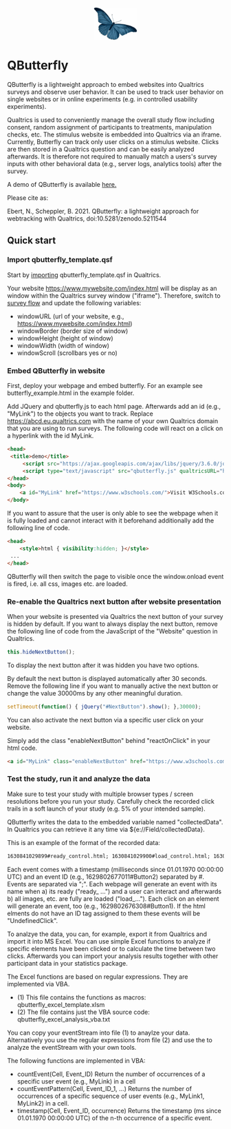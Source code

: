 <p align="center">
    <img src="resources/blue_butterfly.png" alt="Butterfly" width="100px" />
</p>

# QButterfly
QButterfly is a lightweight approach to embed websites into Qualtrics surveys and observe user behavior. It can be used to track user behavior on single websites or in online experiments (e.g. in controlled usability experiments). 

Qualtrics is used to conveniently manage the overall study flow including consent, random assignment of participants to treatments, manipulation checks, etc. The stimulus website is embedded into Qualtrics via an iframe. Currently, Butterfly can track only user clicks on a stimulus website. Clicks are then stored in a Qualtrics question and can be easily analyzed afterwards. It is therefore not required to manually match a users's survey inputs with other behavioral data (e.g., server logs, analytics tools) after the survey.

A demo of QButterfly is available [here.](https://immzhaw.eu.qualtrics.com/jfe/form/SV_887kj9vYpIqnBfU) 

Please cite as:

Ebert, N., Scheppler, B. 2021. QButterfly: a lightweight approach for webtracking with Qualtrics, doi:10.5281/zenodo.5211544

## Quick start

### Import qbutterfly_template.qsf

Start by [importing](https://www.qualtrics.com/support/survey-platform/survey-module/survey-tools/import-and-export-surveys/) qbutterfly_template.qsf in Qualtrics. 

Your website https://www.mywebsite.com/index.html will be display as an window within the Qualtrics survey window ("iframe"). Therefore, switch to [survey flow](https://www.qualtrics.com/support/survey-platform/survey-module/survey-flow/survey-flow-overview/) and update the following variables:
- windowURL (url of your website, e.g., https://www.mywebsite.com/index.html)
- windowBorder (border size of window)
- windowHeight (height of window)
- windowWidth (width of window)
- windowScroll (scrollbars yes or no)

### Embed QButterfly in website

First, deploy your webpage and embed butterfly. For an example see butterfly_example.html in the example folder.

Add JQuery and qbutterfly.js to each html page. Afterwards add an id (e.g., "MyLink") to the objects you want to track. Replace https://abcd.eu.qualtrics.com with the name of your own Qualtrics domain that you are using to run surveys. The following code will react on a click on a hyperlink with the id MyLink. 

```html
<head>
 <title>demo</title>
     <script src="https://ajax.googleapis.com/ajax/libs/jquery/3.6.0/jquery.min.js"></script>
     <script type="text/javascript" src="qbutterfly.js" qualtricsURL="https://abcd.eu.qualtrics.com"></script>    
</head>
<body>
    <a id="MyLink" href="https://www.w3schools.com/">Visit W3Schools.com!</a>
</body>
```
If you want to assure that the user is only able to see the webpage when it is fully loaded and cannot interact with it beforehand additionally add the following line of code.

```html
<head>
    <style>html { visibility:hidden; }</style>
 ...
</head>
```
QButterfly will then switch the page to visible once the window.onload event is fired, i.e. all css, images etc. are loaded.

### Re-enable the Qualtrics next button after website presentation

When your website is presented via Qualtrics the next button of your survey is hidden by default. If you want to always display the next button, remove the following line of code from the JavaScript of the "Website" question in Qualtrics.

```javascript
this.hideNextButton();
```

To display the next button after it was hidden you have two options.

By default the next button is displayed automatically after 30 seconds. Remove the following line if you want to manually active the next button or change the value 30000ms by any other meaningful duration.

```javascript
setTimeout(function() { jQuery("#NextButton").show(); },30000);
```

You can also activate the next button via a specific user click on your website.

Simply add the class "enableNextButton" behind "reactOnClick" in your html code.

```html
<a id="MyLink" class="enableNextButton" href="https://www.w3schools.com/">Visit W3Schools.com!</a>
```

### Test the study, run it and analyze the data

Make sure to test your study with multiple browser types / screen resolutions before you run your study. Carefully check the recorded click trails in a soft launch of your study (e.g. 5% of your intended sample). 

QButterfly writes the data to the embedded variable named "collectedData". In Qualtrics you can retrieve it any time via ${e://Field/collectedData}. 

This is an example of the format of the recorded data:

```html
1630841029899#ready_control.html; 1630841029900#load_control.html; 1630841031050#Button1; 1630841031978#Checkbox1; 1630841033034#Button2; 1630841033870#UndefinedClick;
```

Each event comes with a timestamp (milliseconds since 01.01.1970 00:00:00 UTC) and an event ID (e.g., 1629802677011#Button2) separated by #. Events are separated via ";". Each webpage will generate an event with its name when a) its ready ("ready_ ...") and a user can interact and afterwards b) all images, etc. are fully are loaded ("load_..."). Each click on an element will generate an event, too (e.g., 1629802676308#Button1). If the html elments do not have an ID tag assigned to them these events will be "UndefinedClick".

To analzye the data, you can, for example, export it from Qualtrics and import it into MS Excel. You can use simple Excel functions to analyze if specific elements have been clicked or to calculate the time between two clicks. Afterwards you can import your analysis results together with other participant data in your statistics package.

The Excel functions are based on regular expressions. They are implemented via VBA.
- (1) This file contains the functions as macros: qbutterfly_excel_template.xlsm 
- (2) The file contains just the VBA source code: qbutterfly_excel_analysis_vba.txt 

You can copy your eventStream into file (1) to anaylze your data. Alternatively you use the regular expressions from file (2) and use the to analyze the eventStream with your own tools.

The following functions are implemented in VBA:
- countEvent(Cell, Event_ID)	Return the number of occurrences of a specific user event (e.g., MyLink) in a cell
- countEventPattern(Cell, Event_ID_1, …)	Returns the number of occurrences of a specific sequence of user events (e.g., MyLink1, MyLink2) in a cell.
- timestamp(Cell, Event_ID, occurrence)	Returns the timestamp (ms since 01.01.1970 00:00:00 UTC) of the n-th occurrence of a specific event. 

